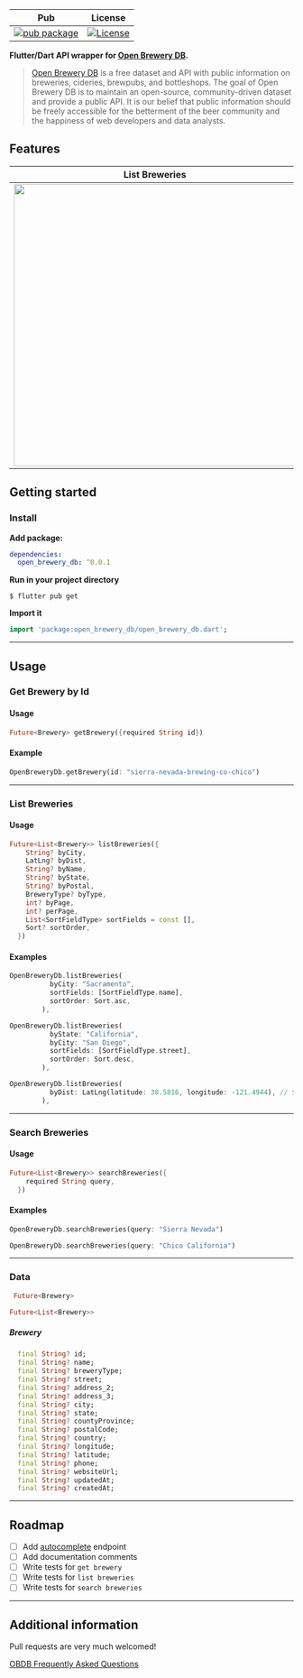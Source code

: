 | Pub                                                                                                          | License                                                                                                                 |
| ------------------------------------------------------------------------------------------------------------ | ----------------------------------------------------------------------------------------------------------------------- |
| [![pub package](https://img.shields.io/pub/v/open_brewery_db.svg)](https://pub.dev/packages/open_brewery_db) | [![License](https://img.shields.io/badge/License-BSD_3--Clause-blue.svg)](https://opensource.org/licenses/BSD-3-Clause) |

**Flutter/Dart API wrapper for [Open Brewery DB](https://www.openbrewerydb.org/).**

> [Open Brewery DB](https://www.openbrewerydb.org/) is a free dataset and API with public information on breweries, cideries, brewpubs, and bottleshops. The goal of Open Brewery DB is to maintain an open-source, community-driven dataset and provide a public API. It is our belief that public information should be freely accessible for the betterment of the beer community and the happiness of web developers and data analysts.

## Features

| List Breweries                                                                                                                       | Get Brewery                                                                                                                       | Search Brewery                                                                                                                         |
| ------------------------------------------------------------------------------------------------------------------------------------ | --------------------------------------------------------------------------------------------------------------------------------- | -------------------------------------------------------------------------------------------------------------------------------------- |
| <img src="https://github.com/claytonjacobs/open_brewery_db/raw/main/example/assets/readme_images/list_breweries.gif" height="500" /> | <img src="https://github.com/claytonjacobs/open_brewery_db/raw/main/example/assets/readme_images/get_brewery.gif" height="500" /> | <img src="https://github.com/claytonjacobs/open_brewery_db/raw/main/example/assets/readme_images/search_breweries.gif" height="500" /> |

## Getting started

### Install

**Add package:**

```yaml
dependencies:
  open_brewery_db: ^0.0.1
```

**Run in your project directory**

```
$ flutter pub get
```

**Import it**

```dart
import 'package:open_brewery_db/open_brewery_db.dart';
```

---

## Usage

### Get Brewery by Id

#### Usage

```dart
Future<Brewery> getBrewery({required String id})
```

#### Example

```dart
OpenBreweryDb.getBrewery(id: "sierra-nevada-brewing-co-chico")
```

---

### List Breweries

#### Usage

```dart
Future<List<Brewery>> listBreweries({
    String? byCity,
    LatLng? byDist,
    String? byName,
    String? byState,
    String? byPostal,
    BreweryType? byType,
    int? byPage,
    int? perPage,
    List<SortFieldType> sortFields = const [],
    Sort? sortOrder,
  })
```

#### Examples

```dart
OpenBreweryDb.listBreweries(
          byCity: "Sacramento",
          sortFields: [SortFieldType.name],
          sortOrder: Sort.asc,
        ),
```

```dart
OpenBreweryDb.listBreweries(
          byState: "California",
          byCity: "San Diego",
          sortFields: [SortFieldType.street],
          sortOrder: Sort.desc,
        ),
```

```dart
OpenBreweryDb.listBreweries(
          byDist: LatLng(latitude: 38.5816, longitude: -121.4944), // Sacramento, CA
        ),
```

---

### Search Breweries

#### Usage

```dart
Future<List<Brewery>> searchBreweries({
    required String query,
  })
```

#### Examples

```dart
OpenBreweryDb.searchBreweries(query: "Sierra Nevada")
```

```dart
OpenBreweryDb.searchBreweries(query: "Chico California")
```

---

### Data

```dart
 Future<Brewery>
```

```dart
Future<List<Brewery>>
```

##### Brewery

```dart
  final String? id;
  final String? name;
  final String? breweryType;
  final String? street;
  final String? address_2;
  final String? address_3;
  final String? city;
  final String? state;
  final String? countyProvince;
  final String? postalCode;
  final String? country;
  final String? longitude;
  final String? latitude;
  final String? phone;
  final String? websiteUrl;
  final String? updatedAt;
  final String? createdAt;
```

---

## Roadmap

- [ ] Add [autocomplete](https://www.openbrewerydb.org/documentation/04-autocomplete) endpoint
- [ ] Add documentation comments
- [ ] Write tests for `get brewery`
- [ ] Write tests for `list breweries`
- [ ] Write tests for `search breweries`

---

## Additional information

Pull requests are very much welcomed!

[OBDB Frequently Asked Questions](https://www.openbrewerydb.org/faq)
